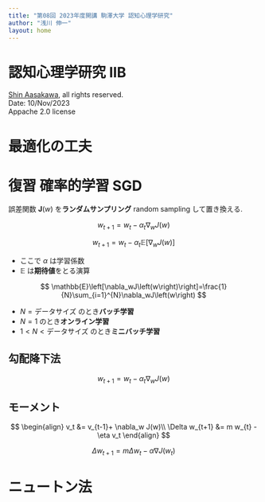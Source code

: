 ```yaml
---
title: "第08回 2023年度開講 駒澤大学 認知心理学研究"
author: "浅川 伸一"
layout: home
---
```

# 認知心理学研究 IIB
<div style="align:right">
<a href='mailto:educ0233@komazawa-u.ac.jp'>Shin Aasakawa</a>, all rights reserved.<br>
Date: 10/Nov/2023<br/>
Appache 2.0 license<br/>
</div>

<link href="/css/asamarkdown.css" rel="stylesheet">

# 最適化の工夫


# 復習 確率的学習 SGD

誤差関数 $\mathbf{J}\left(w\right)$ を**ランダムサンプリング** random sampling して置き換える.

$$
w_{t+1}=w_t-\alpha_t\nabla_wJ\left(w\right)
$$

$$
w_{t+1}=w_t-\alpha_t\mathbb{E}\left[\nabla_wJ\left(w\right)\right]
$$

* ここで $\alpha$ は学習係数
* $\mathbb{E}$ は**期待値**をとる演算

$$
\mathbb{E}\left[\nabla_wJ\left(w\right)\right]=\frac{1}{N}\sum_{i=1}^{N}\nabla_wJ\left(w\right)
$$

- $N=\mbox{データサイズ}$ のとき**バッチ学習**
- $N=1$ のとき**オンライン学習**
- $1< N<\mbox{データサイズ}$ のとき**ミニバッチ学習**

## 勾配降下法

$$
w_{t+1} = w_{t} - \alpha_t\nabla_w J(w)
$$


## モーメント

$$
\begin{align}
v_t &= v_{t-1}+ \nabla_w J(w)\\
\Delta w_{t+1} &= m w_{t} - \eta v_t
\end{align}
$$

$$
\Delta w_{t+1} = m\Delta w_{t} - \alpha\nabla J\left(w_t\right)
$$

# ニュートン法
